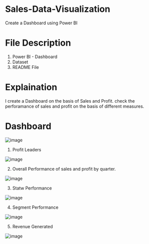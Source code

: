 # Sales-Data-Visualization
 Create a Dashboard using Power BI
# File Description
 1. Power BI - Dashboard
 2. Dataset
 3. README File
# Explaination
I create a Dashboard on the basis of Sales and Profit. check the perforamance of sales and profit on the basis of different measures.
# Dashboard
![image](https://user-images.githubusercontent.com/84785759/122604446-97c56c80-d093-11eb-9d70-3e3895e5bb20.png)

1. Profit Leaders

![image](https://user-images.githubusercontent.com/84785759/122448158-17830680-cfc2-11eb-803c-a70870b6b540.png)

2. Overall Performance of sales and profit by quarter.

 ![image](https://user-images.githubusercontent.com/84785759/122448466-67fa6400-cfc2-11eb-975e-ba9c95ff6b88.png)
 
 3. Statw Performance
 
 ![image](https://user-images.githubusercontent.com/84785759/122449095-1c948580-cfc3-11eb-9463-07c98492fc17.png)
 
 4. Segment Performance
   
   ![image](https://user-images.githubusercontent.com/84785759/122604611-d8bd8100-d093-11eb-9f3d-207484ce8004.png)

5. Revenue Generated

  ![image](https://user-images.githubusercontent.com/84785759/122653491-7b443580-d162-11eb-9cf1-3786728483b4.png)

